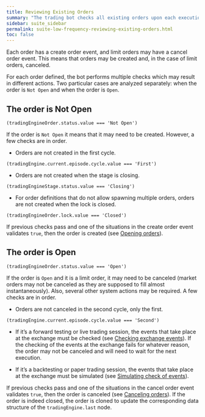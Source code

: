 ```yaml
---
title: Reviewing Existing Orders
summary: "The trading bot checks all existing orders upon each execution to determine what needs to be done with each of them."
sidebar: suite_sidebar
permalink: suite-low-frequency-reviewing-existing-orders.html
toc: false
---
```


Each order has a create order event, and limit orders may have a cancel order event. This means that orders may be created and, in the case of limit orders, canceled.

For each order defined, the bot performs multiple checks which may result in different actions. Two particular cases are analyzed separately: when the order is ```Not Open``` and when the order is ```Open```.

## The order is Not Open
```(tradingEngineOrder.status.value === 'Not Open')```

If the order is ```Not Open``` it means that it may need to be created. However, a few checks are in order.

* Orders are not created in the first cycle.

```(tradingEngine.current.episode.cycle.value === 'First')```

* Orders are not created when the stage is closing.

```(tradingEngineStage.status.value === 'Closing')```

* For order definitions that do not allow spawning multiple orders, orders are not created when the lock is closed.

```(tradingEngineOrder.lock.value === 'Closed')```

If previous checks pass and one of the situations in the create order event validates ```true```, then the order is created (see [Opening orders](suite-low-frequency-opening-orders.html)).

## The order is Open
```(tradingEngineOrder.status.value === 'Open')```

If the order is ```Open``` and it is a limit order, it may need to be canceled (market orders may not be canceled as they are supposed to fill almost instantaneously). Also, several other system actions may be required. A few checks are in order.

* Orders are not canceled in the second cycle, only the first.

```(tradingEngine.current.episode.cycle.value === 'Second')```

* If it’s a forward testing or live trading session, the events that take place at the exchange must be checked (see [Checking exchange events](suite-low-frequency-checking-exchange-events.html)). If the checking of the events at the exchange fails for whatever reason, the order may not be canceled and will need to wait for the next execution.

* If it’s a backtesting or paper trading session, the events that take place at the exchange must be simulated (see [Simulating check of events](suite-low-frequency-simulating-check-of-events.html)).

If previous checks pass and one of the situations in the cancel order event validates ```true```, then the order is canceled (see [Canceling orders](suite-low-frequency-canceling-orders.html)). If the order is indeed closed, the order is cloned to update the corresponding data structure of the ```tradingEngine.last``` node.